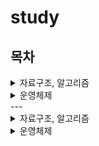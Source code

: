 # study

## 목차
<details>
<summary>자료구조, 알고리즘</summary>
<div markdown="1">

1. [피보나치 수열](#1-피보나치-수열)
2. [Call by value &amp; Call by reference](#2-call-by-value--call-by-reference)
3. [시간복잡도와 공간복잡도](#3-시간복잡도와-공간복잡도)
4. [정렬과 시간 복잡도](#4-정렬과-시간-복잡도)
5. [배열과 연결리스트](#5-배열과-연결리스트)
6. [스택과 큐](#6-스택과-큐)
7. [DFS와 BFS](#7-dfs와-bfs)
8. [이진탐색](#8-이진탐색)
9. [트리와 그래프](#9-트리와-그래프)
10. [이진트리, 균형이진트리, 레드블랙트리](#10-이진트리-균형이진트리-레드블랙트리)
11. [Heap Tree](#11-heap-tree)
12. [B-Tree, B+Tree](#12-b-tree-btree)

</div>
</details>
<details>
    
<summary>운영체제</summary>
<div markdown="1">
1. [운영체제](#1-운영체제)
</div>
</details>
---
<details>
<summary>자료구조, 알고리즘</summary>
<div markdown="1">

## 1. 피보나치 수열
### 첫째 및 둘째 항이 1이며, 그 뒤의 모든 항은 바로 앞 두항의 합인 수열
예시) 1, 1, 3, 3, 5, 8, …
편의상 0번째 항을 0으로 두기도 함
<br/>
<br/>
<br/>

---
## 2. Call by value & Call by reference
| Call by value | Call by reference |
| --- | --- |
| 인자로 받은 값을 복사하여 처리 | 인자로 받은 값의 주소를 참조하여 직접 값에 영향을 줌 |
| 원본 값 수정 X | 원본 값 수정 O |
| 변수의 복사본이 전달됨 | 변수 자체가 전달됨 |
| 실제 인수가 다른 메모리 위치에 생성 | 실제 인수가 같은 메모리 위치에 생성 |
<br/>
<br/>
<br/>

---
## 3. 시간복잡도와 공간복잡도
### 시간 복잡도 : 알고리즘의 수행 시간 분석

- 특정 크기의 입력을 기준으로 할 때 필요한 연산의 횟수를 나타냄
- 성능 평가 Case
    - 최선의 경우 (Best Case)
    - 최악의 경우 (Worst Case)
    - 평균의 경우 (Average Case)
- 알고리즘이 복잡해질수록 평균 구하기 어려움 → 최악의 경우로 알고리즘 성능을 파악

### 공간 복잡도 : 알고리즘의 메모리 사용량 분석

- 프로그램 실행과 완료에 얼마나 많은 공간(메모리)가 필요한지를 나타냄
- 공간 (space)
    - 고정 공간 (알고리즘과 무관한 공간)
        - 코드가 저장되는 공간, 알고리즘 실행을 위해 시스템이 필요로 하는 공간 등
    - 가변 공간 (알고리즘과 밀접한 공간)
        - 변수를 저장하는 공간 등의 문제를 해결하기 위해 알고리즘이 필요로 하는 공간

| 시간 복잡도 | 공간 복잡도 |
| --- | --- |
| 얼마나 빠르게 실행되는지를 판단 | 얼마나 많은 자원(메모리 공간)이 필요한지를 판단 |

### 시간 복잡도와 공간 복잡도는 반비례하는 경향이 있음, 보통 알고리즘의 성능을 판단할 때는 시간 복잡도를 위주로 판단
<br/>
<br/>
<br/>

---
## 4. 정렬과 시간 복잡도
### 버블정렬(Bubble Sort)

- 시간 복잡도 : O(N^2)
- 배열의 첫 원소부터 순차적으로 진행하며, 현재 원소가 그 다음 원소의 값보다 크면 두 원소를 바꾸는 작업을 완전히 정렬 될 때까지 반복하는 정렬

### 선택정렬(Selection Sort)

- 시간 복잡도 : O(N^2)
- 배열을 탐색하며 가장 작은 원소를 배열 맨 앞의 원소와 교체, 그 다음으로 작은 원소를 찾아 다시 앞으로 보냄. 이 작업을 완전히 정렬 될 때까지 반복하는 정렬

### 삽입 정렬(Insertion Sort)

- 최선의 경우: O(n), 최악의 경우: O(n^2)
- 배열의 모든 요소를 앞에서 부터 차례대로 이미 정렬된 배열 부분과 비교하여, 삽입하는 작업을 반복하는 정렬

### 병합 정렬(merge Sort)

- 시간 복잡도: O(n log n)
- 배열을 절반씩 나누어 부분리스트가 하나만 남을 때까지 반복. 각각을 정렬한 후 다시 합쳐 정렬하는 작업을 반복하는 정렬

### 퀵정렬(Quick Sort)

- 최악의 경우: O(n^2), 평균의 경우(n log n)
- 배열 중 피벗이 될 원소를 임의의 기준으로 선정하고, 피벗 앞에는 피벗보다 작은 원소들이오고, 피벗 뒤에는 피벗보다 큰 원소들이  오도록 피벗을 기준으로 배열을 나눔. 이렇게 나눈 배열도 앞의 과정을 반복하여 결국 정렬된 상태의 배열이 되는 정렬

### 계수정렬(Counting Sort)

- 시간 복잡도: O(n+k)
- 각 요소의 배열 등장 횟수를 count해 누적합으로 나타낸는 배열을 만든 후 그 누적합으로 요소들의 index를 알아내 작은 숫자 순서대로 정렬하는 정렬

### 기수정렬(Radix Sort)

- 최악의 경우: O(w(n+k))
- 1의 자리, 10의 자리, 100의 자리 … 자리수를 기준으로 정렬하는 정렬
<br/>
<br/>
<br/>

---
## 5. 배열과 연결리스트
### 배열

- 같은 종류의 데이터들이 순차적으로 저장되어 있는 자료 구조
- 배열의 크기는 처음 생성할 때 정하며 이후에는 변경할 수 없음
- 빠른 접근이 요구되고, 데이터의 삽입과 삭제가 적을 경우 자주 사용됨
- 장점
    - 인덱스를 통한 빠른 접근
- 단점
    - 삽입, 삭제가 오래 걸림
    - 중간에 있는 데이터가 삭제되면 공간 낭비가 심함

### 연결리스트

- 각 노드가 데이터와 포인터를 가지고 한 줄로 연결되어 있는 방식으로 데이터를 저장하는 자료구조
- 메모리를 연속적으로 사용하지 않음
- 삽입과 삭제 연산이 잦고, 검색 빈도가 적을 때 자주 사용됨
- 장점
    - 삽입, 삭제에 용이함
- 단점
    - 임의 접근이 불가능하여, 처음부터 탐색을 진행해야함
<br/>
<br/>
<br/>

---
## 6. 스택과 큐
### 스택 (Stack)

- 차곡차곡 쌓아 올린 형태의 자료구조
- LIFO(Last In First Out) 방식, 후입선출
- 가장 마지막에 삽입된 자료가 가장 먼저 삭제
- 삽입 → ’push’, 삭제 → ‘pop’
- 삽입, 삭제가 이루어지는 곳 → ‘top’

### 큐 (Queue)

- 줄(놀이동산에서 **줄**을 서서 순서를 기다릴 때의 **줄**)
- FIFO(First In First Out) 방식, 선입선출
- 가장 먼저삽입된 자료가 가장 먼저 삭제
- 삽입 → ‘enqueue’, 삭제 → ‘dequeue’
- 삽입이 이루어지는 곳 → ‘front’, 삭제가 이루어지는 곳 → ‘rear’

### 우선순위 큐 (Priority Queue)

- 들어오는 순서와 상관없이 우선순위가 높은 데이터가 먼저 삭제
- 삽입 → ‘insert’, 삭제 → ‘delete’
- 구현 (시간 복잡도 상 힙이 유리)
    - 배열
        - 순서없는 : 삽입 → O(1), 삭제 → O(n)
        - 정렬된 :  삽입 → O(n), 삭제 → O(1))
    - 연결리스트
        - 순서없는 : 삽입 → O(1), 삭제 → O(n)
        - 정렬된 : 삽입 → O(n), 삭제 → O(1))
    - 힙(heap)
        - 삽입 → O(log n), 삭제 → O(log n)

### 원형 큐 (=환형 큐, Circular Queue, Ring Buffer)

- 선이 아닌 원의 형태를 가진 큐
- FIFO(First In First Out) 방식, 선입선출
- 삽입 → ‘enqueue’, 삭제 → ‘dequeue’
- 삽입 → rear + 1, 삭제 → front + 1

### 덱 (Deque, Double-ended Queue)

- 양쪽에서 추가, 삭제가 가능한 선형 구조의 자료구조
- 삽입이 이루어지는 곳 → ‘front’, 삭제가 이루어지는 곳 → ‘rear’
- enqueue, dequeue → O(1)
<br/>
<br/>
<br/>

---
## 7. DFS와 BFS
### DFS (Depth First Search, 깊이 우선 탐색)

- 그래프와 트리의 깊은 부분을 우선적으로 탐색하는 알고리즘
- 루트 노드(또는 임의의 노드)에서 최대한 깊이 내려간 뒤, 더 이상 갈 곳이 없으면 다음 분기로 넘어감

### BFS (Breadth First Search, 너비 우선 탐색)

- 그래프와 트리의 인점한 노드부터 탐색하는 알고리즘
- 시작 정점으로 인점한 정점을 먼저 방문하며 최대한 넓게 이동한 다음, 더 이상 갈 곳이 없으면 아래로 이동

| DFS | BFS |
| --- | --- |
| 현재 정점에서 갈 수 있는 점들까지 들어가면서 탐색 | 현재 정점에서 연결된 가까운 점들부터 탐색 |
| 스택 또는 재귀함수로 구현 | 큐를 이용해서 구현 |

### 대표적인 활용 문제

| 문제 | DFS | BFS |
| --- | --- | --- |
| 모든 정점을 방문하는 문제 | 유리 | 유리 |
| 경로의 특징을 저장하는 문제 | 유리 | 불리 |
| 최단거리 문제 | 불리 | 유리 |
<br/>
<br/>
<br/>

---
## 8. 이진탐색
### 이진탐색(Binary Search)

- 정렬된 배열이나 리스트에서 특정한 값을 찾는 알고리즘
- 배열의 중간에 있는 임의의 값을 중간값으로 선택하여 중간값을 기준으로 데이터들을 나눈다. 그후 중간값과 찾는 값을 비교하여 중간값보다 크면 우측을 대상으로하고, 작다면 좌측을 대상으로하여 다시 탐색한다.
- 반드시 데이터들이 일정한 순서로 정렬된 구조에서 사용가능
- 시간 복잡도 : O(log n)
- 장점
    - 검색 속도가 빠름
- 단점
    - 반드시 특정구조가 필요함 (정렬된 구조)
    - 검색대상의 생성, 수정에 취약 (추가적인 메모리 사용 X → 검색 대상을 수정, 추가하는 경우 탐색 시간 길어짐)
<br/>
<br/>
<br/>

---
## 9. 트리와 그래프
### 트리

- 노드와 노드간을 연결하는 간선으로 구성된 자료구조
- 두 개의 노드 사이에 반드시 1개의 경로
- 부모 - 자식 관계 성립 → 계층형 모델 (최상위 노드 = root)
- 노드가 N개 이면 간선 = N - 1개 (완전이진트리의 경우 각 레벨 k에 존재하는 노드는 2^k개)
- 방향성이 존재O,  사이클이 존재 X (비순환)
- 순회 종류 → 전위순회, 중위순회, 후위순회

### 그래프

- 노드와 노드간을 연결하는 간선으로 구성된 자료구조
- 순환 혹은 비순환 구조를 이룸
- 방향이 있는 그래프와 없는 그래프가 있음
- 루트 노드의 개념 X, 부모 - 자식 관계 계념 X
- 2개 이상의 경로 가능 (무방향, 방향, 양방향 가능)

| 특징 | 그래프 | 트리 |
| --- | --- | --- |
| 방향성 | 방향, 무방향 | 방향 |
| 사이클 | 순환, 비순환, 자기순환 | 비순환 |
| 루트노드 | 루트 개념 X | 한 개의 루트 O |
| 부모 - 자식 | 부모 - 자식 개념 X | 한 개의 부모노드 (루트 제외) |
| 모델 | 네트워크 모델 | 계층 모델 |
| 간선 수 | 자유 | N - 1 개 |
<br/>
<br/>
<br/>

---

## 10. 이진트리, 균형이진트리, 레드블랙트리
### 이진트리 (Binary Tree)

- 각 노드가 최대 2개의 자식노드를 가진 트리
- 종류
    - 이진 탐색 트리 (Binary Search Tree, BST)
        - 왼쪽 자식이 부모보다 작고 오른쪽 자식은 부모보다 큰 이진 트리
    - 정 이진트리 (full binary tree)
        - 모든 노드가 0개 또는 2개의 자식 노드를 갖는 트리
    - 완전 이진트리 (complete binary tree)
        - 마지막 레벨을 제외하고 모든 레벨이 완전히 채워져 있는 트리
    - 완전 이진 탐색 트리 (Complete binary search tree)
        - 완전 이진 트리의 성질을 가지는 이진 탐색 트리
    - 포화 이진 트리 (Perfect Binary Tree)
        - 모든 노드가 두개의 자식 노드를 가지고, 모든 리프 노드가 동일한 깊이를 갖는 트리
    - 편향 이진트리 (skewed binary tree)
        - 모든 노드가 왼쪽 또는 오른쪽으로 치우쳐 있는 트리

### 균형 이진 트리 (Balanced Binary Tree)

- 모든 노드의 좌우 서브 트리 높이 차이가 1만큼 나는 트리
- 균형 이진 탐색 트리 (Balanced Binary Search Tree)
    - 노드의 삽입과 삭제가 일어날 때 균형을 유지하도록 하는 트리
    - AVL 트리 (Adelson-Velsky and Landis, 높이 균형 이진 탐색 트리)
        - 스스로 균형을 잡는 이진 탐색 트리
        - Balance Factor(BF) 왼쪽 서브트리에서 오른쪽 서브트리의 높이를 뺀 값 (BF가 최대 1까지 차이나면 균형이 잡힘)
        - 삽입, 삭제 연산을 수행할 때 회전
        - 회전 종류
            - LL 회전
            - RR 회전
            - LR 회전
            - RL 회전

### 레드블랙 트리 (Red-Black Tree)

- 자가 균형 이진 탐색 트리
- 조건
    - 모든 노드는 빨간색 혹은 검은색
    - 루트 노드와 모든 리프 노드(NIL)는 검은색
    - 빨간색 노드의 자식은 검은색 (빨간색 노드가 연속으로 나올 수 없음)
    - 모든 리프 노드에서 루트 노드까지 가는 경로에서 만나는 검은색 노드의 개수는 같음
<br/>
<br/>
<br/>

---

## 11. Heap Tree
### 힙 트리 (Heap Tree)

- 완전 이진 트리의 일종, 우선순위 큐를 위해 만들어짐
- 종류
    - 최대 힙 (max heap)
        - 부모 노드의 키값 ≥ 자식노드의 키값
    - 최소 힙 (min heap)
        - 부모 노드의 키값 ≤ 자식노드의 키값
- 특징
    - 최대값과 최소값을 O(1)의 속도로 구할 수 있음
    - 배열을 이용하여 구현
    - 인덱스 1부터 시작
    - 인덱스
        - 왼쪽 자식의 인덱스 : (부모의 인덱스) * 2
        - 오른쪽 자식의 인덱스 : (부모의 인덱스) * 2 + 1
        - 부모의 인덱스 : (자식의 인덱스) / 2
- 데이터 삽입
    - max heap
        - 데이터를 맨 마지막 인덱스에 추가
        - 부모 노드보다 작다면 그대로 둠
        - 부모 노드보다 크다면 부모 노드와 위치를 바꿈
- 데이터 삭제
    - max heap
        - root 노드를 삭제
        - root 노드의 자리에 마지막 노드를 가져옴
        - heap을 재구성 (만약 자식 노드보다 크다면 그대로 두고, 작다면 자식노드와 값을 바꿈)
<br/>
<br/>
<br/>

---

## 12. B-Tree, B+Tree
### B-Tree

- 균형 잡힌 트리 (삽입, 삭제 시 특정 규칙에 맞게 재정렬)
- 특징
    - 한 노드의 키가 k개라면 자식 노드의 개수는 k + 1
    - 노드의 키는 항상 정령된 상태
    - 리프 노드가 아닌 노드는 항상 2개 이상의 자식 노드를 가짐
    - 모든 리프 노드들은 항상 같은 레벨
    - 각 노드는 여러 개의 키와 각 키에 대응하는 데이터를 가짐
    - 노드들의 키는 중복되지 않음
    - 각 노드는 자식 노드를 참조하는 포인터를 가짐

### B+Tree

- B-Tree의 모든 데이터를 순회하기 위해 리프 노드까지 갔다가 다시 부모 노드로 BackTracking하여 트리의 모든 노드를 방문하는 비효율을 보완하기 위한 것이 B+Tree
- 특징
    - 데이터는 리프 노드에만 저장
    - 리프 노드가 아닌 루트 노드나 중간 노드들은 자식 노드로 향하는 포인터만 가짐
    - 모든 리프 노드들은 linked list를 통해 서로 연결
    - 중간 노드들의 키를 통해 리프 노드를 찾아감 → 노드들이 갖는 키는 중복 가능
- 장점
    - 리프 노드가 아닌 노드들에 실제 데이터를 저장하지 않고 키에 따라 자식 노드로 향하는 포인터만 가질 수 있어서 **저장 공간 절약, 더 많은 포인터를 저장 가능**
    - 한 노드가 가질 수 있는 자식 노드의 최대 개수를 늘릴 수 있음 → 트리의 depth를 낮출 수 있음
    - Full scan시, linked list로 연결된 리프 노드들에 대해서만 읽기를 진행 → 시간 단축
- 단점
    - 실제 데이터까지 접근하기 위해서는 무조건 트리의 맨 아래에 있는 리프 노드까지 접근해야 함
    

|  | B-Tree | B+Tree |
| --- | --- | --- |
| 데이터 | 모든 노드에 저장 | 리프 노드에만 저장 |
| key | 중복 없음 | 중복 가능 |
| Full Scan | 모든 노드를 순회하며 탐색 | linked list를 통해 리프 노드만 선형 탐색 |
| key를 통한 검색 | 리프 노드까지 가지 않아도 되는 경우 있음 | 무조건 리프 노드까지 가야 함 |
| 높이 | 높음 | 낮음 |

<br/>
<br/>
<br/>

---
</div>
</details>

<details>
<summary>운영체제</summary>
<div markdown="1">

## 1. 운영체제
### 시스템의 자원과 동작을 관리하는 소프트웨어
### 프로세스, 저장장치, 네트워킹, 사용자, 하드웨어를 관리
<br/>
<br/>
<br/>

---
</div>
</details>

